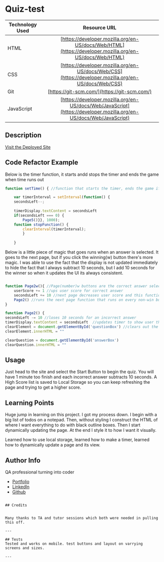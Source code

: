 # Quiz-test

| Technology Used         | Resource URL           | 
| ------------- |:-------------:| 
| HTML    | [https://developer.mozilla.org/en-US/docs/Web/HTML](https://developer.mozilla.org/en-US/docs/Web/HTML) | 
| CSS     | [https://developer.mozilla.org/en-US/docs/Web/CSS](https://developer.mozilla.org/en-US/docs/Web/CSS)      |   
| Git | [https://git-scm.com/](https://git-scm.com/)     |    
| JavaScript | [https://developer.mozilla.org/en-US/docs/Web/JavaScript](https://developer.mozilla.org/en-US/docs/Web/JavaScript)     

## Description 

[Visit the Deployed Site](https://bdalberson.github.io/Quiz-test/)



## Code Refactor Example


Below is the timer function, it starts andd stops the timer and ends the game when time runs out

```javascript
function setTime() { //function that starts the timer, ends the game if no time left, and has a function for stopping the timer at game end

    var timerInterval = setInterval(function() {
    secondsLeft--;
    
    timerDisplay.textContent = secondsLeft
    if(secondsLeft === 0) {
        Page5()}}, 1000);
    function stopFunction() {
        clearInterval(timerInterval);
        } 
        
    }
```

Below is a little piece of magic that goes runs when an answer is selected.  It goes to the next page, but if you click the winning(w) button there's more magic.
I was able to use the fact that the display is not updated immediately to hide the fact that I always subtract 10 seconds, but I add 10 seconds for the winner so
when it updates the UI its always consistent.

```javascript

function Page2w(){ //Page(number)w buttons are the correct answer selection it ups the users score and time and then runs the function that the rest of the buttons use
    userScore += 1 //ups user score for correct answer
    secondsLeft += 10 //next page decreases user score and this function runs next page so this adds 10 to balance it out.  Display is not updated until score is balanced out so this is great and invisible to user
    Page2() //runs the next page function that runs on every non-win button
}

function Page2() {
secondsLeft -= 10 //loses 10 seconds for an incorrect answer
timerDisplay.textContent = secondsLeft  //updates timer to show user their new time
clearElement = document.getElementById('questionBox') //clears out the page so it can be written to again
clearElement.innerHTML = ""

clearQuestion = document.getElementById('answerBox')
clearQuestion.innerHTML = ""

```


## Usage 

Just head to the site and select the Start Button to begin the quiz.  You will have 1 minute too finish and each incorrect answer subtracts 10 seconds. A High Score list is saved to Local Storage so you can keep refreshing the page and trying to get a higher score. 

## Learning Points 


Huge jump in learning on this project.  I got my process down.  I begin with a big list of todos on a notepad.  Then, without styling I construct the HTML of where I want everything to do with black outline boxes.  Then I start dynamically updating the page. At the end I style it to how I want it visually.  

Learned how to use local storage, learned how to make a timer, learned how to dynamically update a page and its view. 


## Author Info

QA professional turning into coder 

* [Portfolio](https://bdalberson.github.io/Course2Biopage/)
* [LinkedIn](https://www.linkedin.com/in/brian-alberson-464b2271/)
* [Github](https://github.com/bdalberson)
```

## Credits


Many thanks to TA and tutor sessions which both were needed in pulling this off.   

---

## Tests
Tested and works on mobile. test buttons and layout on varrying screens and sizes.  

---
